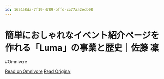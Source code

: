 ```yaml
---
id: 165168da-7f19-4789-bffd-ca77aa2ecb08
---
```


# 簡単におしゃれなイベント紹介ページを作れる「Luma」の事業と歴史｜佐藤 凜
#Omnivore

[Read on Omnivore](https://omnivore.app/me/luma-19039438873)
[Read Original](https://note.com/rin_qshu/n/n13d0ca359bcc)



